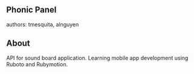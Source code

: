Phonic Panel
--
authors: tmesquita, alnguyen

About
--
API for sound board application.
Learning mobile app development using Ruboto and Rubymotion.